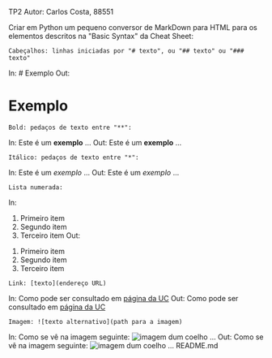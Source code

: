 TP2
Autor: Carlos Costa, 88551

Criar em Python um pequeno conversor de MarkDown para HTML para os elementos descritos na "Basic Syntax" da Cheat Sheet:

    Cabeçalhos: linhas iniciadas por "# texto", ou "## texto" ou "### texto"

In: # Exemplo
Out: <h1>Exemplo</h1>

    Bold: pedaços de texto entre "**":

In: Este é um **exemplo** ...
Out: Este é um <b>exemplo</b> ...

    Itálico: pedaços de texto entre "*":

In: Este é um *exemplo* ...
Out: Este é um <i>exemplo</i> ...

    Lista numerada:

In:
1. Primeiro item
2. Segundo item
3. Terceiro item
Out:
<ol>
<li>Primeiro item</li>
<li>Segundo item</li>
<li>Terceiro item</li>
</ol>

    Link: [texto](endereço URL)

In: Como pode ser consultado em [página da UC](http://www.uc.pt)
Out: Como pode ser consultado em <a href="http://www.uc.pt">página da UC</a>

    Imagem: ![texto alternativo](path para a imagem)

In: Como se vê na imagem seguinte: ![imagem dum coelho](http://www.coellho.com) ...
Out: Como se vê na imagem seguinte: <img src="http://www.coellho.com" alt="imagem dum coelho"/> ...
README.md
